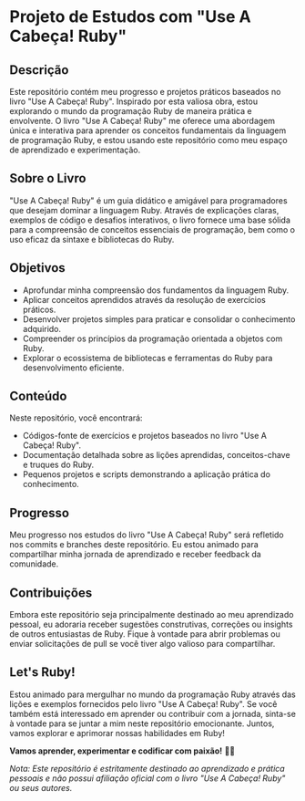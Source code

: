 # Projeto de Estudos com "Use A Cabeça! Ruby"

## Descrição

Este repositório contém meu progresso e projetos práticos baseados no livro "Use A Cabeça! Ruby". Inspirado por esta valiosa obra, estou explorando o mundo da programação Ruby de maneira prática e envolvente. O livro "Use A Cabeça! Ruby" me oferece uma abordagem única e interativa para aprender os conceitos fundamentais da linguagem de programação Ruby, e estou usando este repositório como meu espaço de aprendizado e experimentação.

## Sobre o Livro

"Use A Cabeça! Ruby" é um guia didático e amigável para programadores que desejam dominar a linguagem Ruby. Através de explicações claras, exemplos de código e desafios interativos, o livro fornece uma base sólida para a compreensão de conceitos essenciais de programação, bem como o uso eficaz da sintaxe e bibliotecas do Ruby.

## Objetivos

- Aprofundar minha compreensão dos fundamentos da linguagem Ruby.
- Aplicar conceitos aprendidos através da resolução de exercícios práticos.
- Desenvolver projetos simples para praticar e consolidar o conhecimento adquirido.
- Compreender os princípios da programação orientada a objetos com Ruby.
- Explorar o ecossistema de bibliotecas e ferramentas do Ruby para desenvolvimento eficiente.

## Conteúdo

Neste repositório, você encontrará:

- Códigos-fonte de exercícios e projetos baseados no livro "Use A Cabeça! Ruby".
- Documentação detalhada sobre as lições aprendidas, conceitos-chave e truques do Ruby.
- Pequenos projetos e scripts demonstrando a aplicação prática do conhecimento.

## Progresso

Meu progresso nos estudos do livro "Use A Cabeça! Ruby" será refletido nos commits e branches deste repositório. Eu estou animado para compartilhar minha jornada de aprendizado e receber feedback da comunidade.

## Contribuições

Embora este repositório seja principalmente destinado ao meu aprendizado pessoal, eu adoraria receber sugestões construtivas, correções ou insights de outros entusiastas de Ruby. Fique à vontade para abrir problemas ou enviar solicitações de pull se você tiver algo valioso para compartilhar.

## Let's Ruby!

Estou animado para mergulhar no mundo da programação Ruby através das lições e exemplos fornecidos pelo livro "Use A Cabeça! Ruby". Se você também está interessado em aprender ou contribuir com a jornada, sinta-se à vontade para se juntar a mim neste repositório emocionante. Juntos, vamos explorar e aprimorar nossas habilidades em Ruby!

**Vamos aprender, experimentar e codificar com paixão!** 🚀🔥

*Nota: Este repositório é estritamente destinado ao aprendizado e prática pessoais e não possui afiliação oficial com o livro "Use A Cabeça! Ruby" ou seus autores.*
